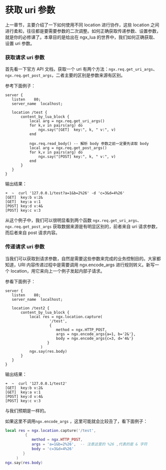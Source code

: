# 获取 uri 参数

上一章节，主要介绍了一下如何使用不同 location 进行协作，这些 location 之间进行柔和，往往都是要需要参数的二次调整。如何正确获取传递参数、设置参数，就是你的必修课了。本章目的是给出在 ngx_lua 的世界中，我们如何正确获取、设置 uri 参数。

### 获取请求 uri 参数

首先看一下官方 API 文档，获取一个 uri 有两个方法：`ngx.req.get_uri_args`、`ngx.req.get_post_args`，二者主要的区别是参数来源有区别。

参考下面例子：

```nginx
server {
   listen    80;
   server_name  localhost;

   location /test {
       content_by_lua_block {
           local arg = ngx.req.get_uri_args()
           for k,v in pairs(arg) do
               ngx.say("[GET]  key:", k, " v:", v)
           end

           ngx.req.read_body() -- 解析 body 参数之前一定要先读取 body
           local arg = ngx.req.get_post_args()
           for k,v in pairs(arg) do
               ngx.say("[POST] key:", k, " v:", v)
           end
       }
   }
}
```

输出结果：

```shell
➜  ~  curl '127.0.0.1/test?a=1&b=2%26' -d 'c=3&d=4%26'
[GET]  key:b v:2&
[GET]  key:a v:1
[POST] key:d v:4&
[POST] key:c v:3
```

从这个例子中，我们可以很明显看到两个函数 `ngx.req.get_uri_args`、`ngx.req.get_post_args` 获取数据来源是有明显区别的，前者来自 uri 请求参数，而后者来自 post 请求内容。

### 传递请求 uri 参数

当我们可以获取到请求参数，自然是需要这些参数来完成的业务控制目的。大家都知道，URI 内容传递过程中是需要调用 ngx.encode_args 进行规则转义。新写一个 location，用它来向上一个例子发起内部子请求。

参看下面例子：

```nignx
server {
   listen    80;
   server_name  localhost;

   location /test2 {
       content_by_lua_block {
           local res = ngx.location.capture(
                    '/test',
                    {
                       method = ngx.HTTP_POST,
                       args = ngx.encode_args{a=1, b='2&'},
                       body = ngx.encode_args{c=3, d='4&'}
                   }
                )
           ngx.say(res.body)
       }
   }
}
```

输出结果：

```shell
➜  ~  curl '127.0.0.1/test2'
[GET]  key:b v:2&
[GET]  key:a v:1
[POST] key:d v:4&
[POST] key:c v:3
```

与我们预期是一样的。

如果这里不调用`ngx.encode_args` ，这里可能就会比较丑了，看下面例子：

```lua
local res = ngx.location.capture('/test',
         {
            method = ngx.HTTP_POST,
            args = 'a=1&b=2%26',  -- 注意这里的 %26 ,代表的是 & 字符
            body = 'c=3&d=4%26'
        }
     )
ngx.say(res.body)
```


